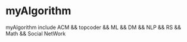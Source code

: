 myAlgorithm
======
myAlgorithm include ACM && topcoder && ML && DM && NLP && RS && Math && Social NetWork

